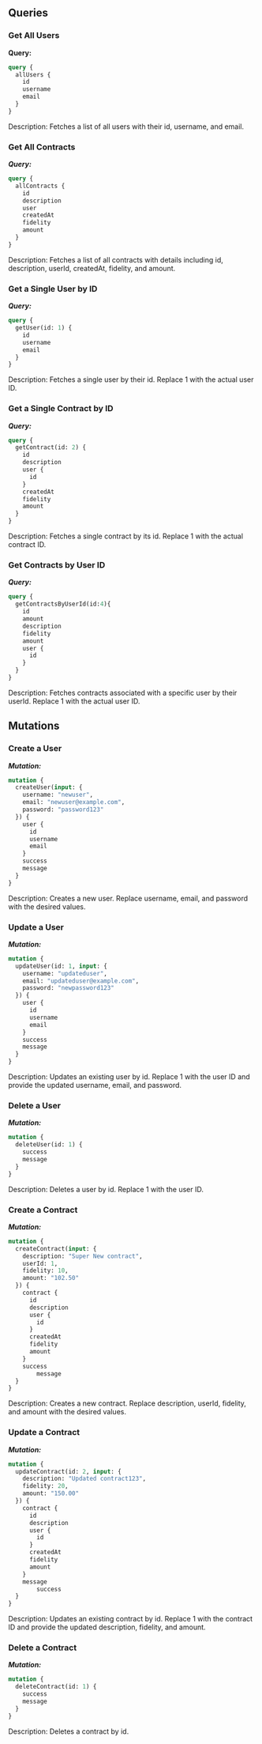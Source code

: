 ## Queries

### Get All Users

**Query:**
```graphql
query {
  allUsers {
    id
    username
    email
  }
}
```
Description: Fetches a list of all users with their id, username, and email.

### Get All Contracts
***Query:***
```graphql
query {
  allContracts {
    id
    description
    user
    createdAt
    fidelity
    amount
  }
}
```
Description: Fetches a list of all contracts with details including id, description, userId, createdAt, fidelity, and amount.

### Get a Single User by ID
***Query:***
```graphql
query {
  getUser(id: 1) {
    id
    username
    email
  }
}
```
Description: Fetches a single user by their id. Replace 1 with the actual user ID.

### Get a Single Contract by ID
***Query:***
```graphql
query {
  getContract(id: 2) {
    id
    description
    user {
      id
    }
    createdAt
    fidelity
    amount
  }
}
```
Description: Fetches a single contract by its id. Replace 1 with the actual contract ID.

### Get Contracts by User ID
***Query:***
```graphql
query {
  getContractsByUserId(id:4){
    id
    amount
    description
    fidelity
    amount
    user {
      id
    }
  }
}
```
Description: Fetches contracts associated with a specific user by their userId. Replace 1 with the actual user ID.

## Mutations

### Create a User
***Mutation:***
```graphql
mutation {
  createUser(input: {
    username: "newuser",
    email: "newuser@example.com",
    password: "password123"
  }) {
    user {
      id
      username
      email
    }
    success
    message
  }
}
```
Description: Creates a new user. Replace username, email, and password with the desired values.

### Update a User
***Mutation:***
```graphql
mutation {
  updateUser(id: 1, input: {
    username: "updateduser",
    email: "updateduser@example.com",
    password: "newpassword123"
  }) {
    user {
      id
      username
      email
    }
    success
    message
  }
}
```
Description: Updates an existing user by id. Replace 1 with the user ID and provide the updated username, email, and password.

### Delete a User
***Mutation:***
```graphql
mutation {
  deleteUser(id: 1) {
    success
    message
  }
}
```
Description: Deletes a user by id. Replace 1 with the user ID.

### Create a Contract
***Mutation:***
```graphql
mutation {
  createContract(input: {
    description: "Super New contract",
    userId: 1,
    fidelity: 10,
    amount: "102.50"
  }) {
    contract {
      id
      description
      user {
        id
      }
      createdAt
      fidelity
      amount
    }
    success
		message
  }
}
```
Description: Creates a new contract. Replace description, userId, fidelity, and amount with the desired values.

### Update a Contract
***Mutation:***
```graphql
mutation {
  updateContract(id: 2, input: {
    description: "Updated contract123",
    fidelity: 20,
    amount: "150.00"
  }) {
    contract {
      id
      description
      user {
        id
      }
      createdAt
      fidelity
      amount
    }
    message
		success
  }
}
```
Description: Updates an existing contract by id. Replace 1 with the contract ID and provide the updated description, fidelity, and amount.

### Delete a Contract
***Mutation:***
```graphql
mutation {
  deleteContract(id: 1) {
    success
    message
  }
}
```
Description: Deletes a contract by id. 